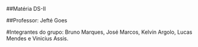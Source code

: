 ##Matéria DS-II

##Professor: Jefté Goes

#Integrantes do grupo: Bruno Marques, José Marcos, Kelvin Argolo, Lucas Mendes e Vinicius Assis. 
